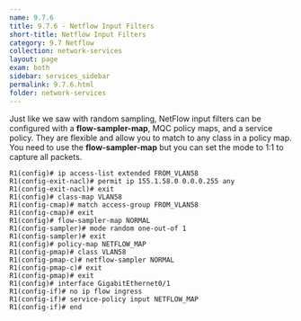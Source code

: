 ```yaml
---
name: 9.7.6
title: 9.7.6 - Netflow Input Filters
short-title: Netflow Input Filters
category: 9.7 Netflow
collection: network-services
layout: page
exam: both
sidebar: services_sidebar
permalink: 9.7.6.html
folder: network-services
---
```

Just like we saw with random sampling, NetFlow input filters can be configured with a **flow-sampler-map**, MQC policy maps, and a service policy. They are flexible and allow you to match to any class in a policy map. You need to use the **flow-sampler-map** but you can set the mode to 1:1 to capture all packets.
```
R1(config)# ip access-list extended FROM_VLAN58
R1(config-exit-nacl)# permit ip 155.1.58.0 0.0.0.255 any
R1(config-exit-nacl)# exit
R1(config)# class-map VLAN58
R1(config-cmap)# match access-group FROM_VLAN58
R1(config-cmap)# exit
R1(config)# flow-sampler-map NORMAL
R1(config-sampler)# mode random one-out-of 1
R1(config-sampler)# exit
R1(config)# policy-map NETFLOW_MAP
R1(config-pmap)# class VLAN58
R1(config-pmap-c)# netflow-sampler NORMAL
R1(config-pmap-c)# exit
R1(config-pmap)# exit
R1(config)# interface GigabitEthernet0/1
R1(config-if)# no ip flow ingress
R1(config-if)# service-policy input NETFLOW_MAP
R1(config-if)# end
```

